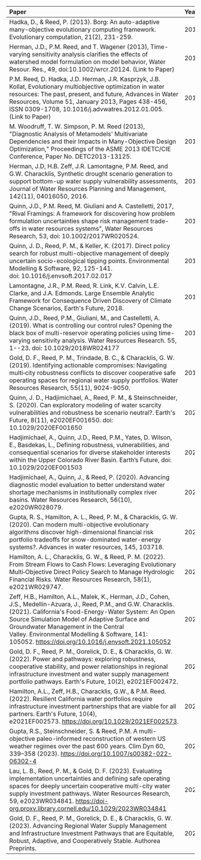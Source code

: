 |Paper|Year|Repository Link|
|:----|:----|:----|
|Hadka, D., & Reed, P. (2013). Borg: An auto-adaptive many-objective evolutionary computing framework. Evolutionary computation, 21(2), 231-259.|2013|http://borgmoea.org/#download|
|Herman, J.D., P.M. Reed, and T. Wagener (2013), Time-varying sensitivity analysis clarifies the effects of watershed model formulation on model behavior, Water Resour. Res., 49, doi:10.1002/wrcr.20124. (Link to Paper)|2013|https://github.com/jdherman/hymod|
|P.M. Reed, D. Hadka, J.D. Herman, J.R. Kasprzyk, J.B. Kollat, Evolutionary multiobjective optimization in water resources: The past, present, and future, Advances in Water Resources, Volume 51, January 2013, Pages 438-456, ISSN 0309-1708, 10.1016/j.advwatres.2012.01.005. (Link to Paper)|2013|https://github.com/jdherman/awr-hbv-benchmark|
|M. Woodruff, T. W. Simpson, P. M. Reed (2013), "Diagnostic Analysis of Metamodels' Multivariate Dependencies and their Impacts in Many-Objective Design Optimization," Proceedings of the ASME 2013 IDETC/CIE Conference, Paper No. DETC2013-13125.|2013|https://github.com/matthewjwoodruff/generalaviation|
|Herman, J.D, H.B. Zeff, J.R. Lamontagne, P.M. Reed, and G.W. Characklis, Synthetic drought scenario generation to support bottom-up water supply vulnerability assessments, Journal of Water Resources Planning and Management, 142(11), 04016050, 2016.|2016|https://github.com/jdherman/Qsynth|
|Quinn, J.D., P.M. Reed, M. Giuliani and A. Castelletti, 2017, "Rival Framings: A framework for discovering how problem formulation uncertainties shape risk management trade-offs in water resources systems", Water Resources Research, 53, doi: 10.1002/2017WR020524.|2017|https://github.com/julianneq/Kirsch-Nowak_Streamflow_Generator|
|Quinn, J. D., Reed, P. M., & Keller, K. (2017). Direct policy search for robust multi-objective management of deeply uncertain socio-ecological tipping points. Environmental Modelling & Software, 92, 125-141. doi: 10.1016/j.envsoft.2017.02.017|2017|https://github.com/julianneq/Lake_Problem_DPS|
|Lamontagne, J.R., P.M. Reed, R. Link, K.V. Calvin, L.E. Clarke, and J.A. Edmonds. Large Ensemble Analytic Framework for Consequence Driven Discovery of Climate Change Scenarios, Earth's Future, 2018.|2018|https://github.com/JRLamontagne/Factorial_SSP-SPA_Exploration|
|Quinn, J.D., Reed, P.M., Giuliani, M., and Castelletti, A. (2019). What is controlling our control rules? Opening the black box of multi-reservoir operating policies using time-varying sensitivity analysis. Water Resources Research. 55, 1--23. doi: 10.1029/2018WR024177|2019|https://github.com/julianneq/RedRiver_TimeVaryingSA|
|Gold, D. F., Reed, P. M., Trindade, B. C., & Characklis, G. W. (2019). Identifying actionable compromises: Navigating multi‐city robustness conflicts to discover cooperative safe operating spaces for regional water supply portfolios. Water Resources Research, 55(11), 9024-9050.|2019|https://github.com/davidfgold/Actionable_Compromises|
|Quinn, J. D., Hadjimichael, A., Reed, P. M., & Steinschneider, S. (2020). Can exploratory modeling of water scarcity vulnerabilities and robustness be scenario neutral?. Earth's Future, 8(11), e2020EF001650. doi: 10.1029/2020EF001650|2020|https://github.com/julianneq/UCRB_analysis|
|Hadjimichael, A., Quinn, J.D., Reed, P.M., Yates, D. Wilson, E., Basdekas, L., Defining robustness, vulnerabilities, and consequential scenarios for diverse stakeholder interests within the Upper Colorado River Basin. Earth’s Future, doi: 10.1029/2020EF001503|2020|https://github.com/antonia-had/UCRB_analysis|
|Hadjimichael, A., Quinn, J., & Reed, P. (2020). Advancing diagnostic model evaluation to better understand water shortage mechanisms in institutionally complex river basins. Water Resources Research, 56(10), e2020WR028079.|2020|https://github.com/antonia-had/UCRB_analysis|
|Gupta, R. S., Hamilton, A. L., Reed, P. M., & Characklis, G. W. (2020). Can modern multi-objective evolutionary algorithms discover high-dimensional financial risk portfolio tradeoffs for snow-dominated water-energy systems?. Advances in water resources, 145, 103718.|2020|https://github.com/rg727/MOEA-diagnostics-for-financial-risk-management|
|Hamilton, A. L., Characklis, G. W., & Reed, P. M. (2022). From Stream Flows to Cash Flows: Leveraging Evolutionary Multi‐Objective Direct Policy Search to Manage Hydrologic Financial Risks. Water Resources Research, 58(1), e2021WR029747.|2021|https://github.com/ahamilton144/hamilton-2021-EMODPS-financial-risk|
|Zeff, H.B., Hamilton, A.L., Malek, K., Herman, J.D., Cohen, J.S., Medellin-Azuara, J., Reed, P.M., and G.W. Characklis. (2021). California's Food-Energy-Water System: An Open Source Simulation Model of Adaptive Surface and Groundwater Management in the Central Valley. Environmental Modelling & Software, 141: 105052. https://doi.org/10.1016/j.envsoft.2021.105052|2021|https://github.com/hbz5000/CALFEWS|
|Gold, D. F., Reed, P. M., Gorelick, D. E., & Characklis, G. W. (2022). Power and pathways: exploring robustness, cooperative stability, and power relationships in regional infrastructure investment and water supply management portfolio pathways. Earth's Future, 10(2), e2021EF002472.|2022|https://github.com/davidfgold/Gold_et_al-Power-and-pathways|
|Hamilton, A.L., Zeff, H.B., Characklis, G.W., & P.M. Reed. (2022). Resilient California water portfolios require infrastructure investment partnerships that are viable for all partners. Earth's Future, 10(4), e2021EF002573. https://doi.org/10.1029/2021EF002573.|2022|https://github.com/ahamilton144/CALFEWS|
|Gupta, R.S., Steinschneider, S. & Reed, P.M. A multi-objective paleo-informed reconstruction of western US weather regimes over the past 600 years. Clim Dyn 60, 339–358 (2023). https://doi.org/10.1007/s00382-022-06302-4|2022|https://github.com/rg727/Reconstruction-of-Western-U.S.-WRs|
|Lau, L. B., Reed, P. M., & Gold, D. F. (2023). Evaluating implementation uncertainties and defining safe operating spaces for deeply uncertain cooperative multi-city water supply investment pathways. Water Resources Research, 59, e2023WR034841. https://doi-org.proxy.library.cornell.edu/10.1029/2023WR034841|2023|https://github.com/lbl59/implementation-uncertainty|
|Gold, D. F., Reed, P. M., Gorelick, D. E., & Characklis, G. W. (2023). Advancing Regional Water Supply Management and Infrastructure Investment Pathways that are Equitable, Robust, Adaptive, and Cooperatively Stable. Authorea Preprints.|2023|https://github.com/davidfgold/DUPathwaysERAS|
